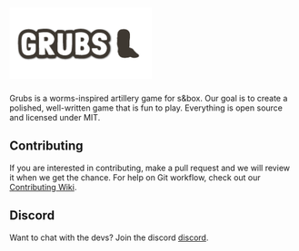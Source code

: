 <h1><img src="images/grubs_logo.png" alt="Grubs logo" height="125"/></h1>

Grubs is a worms-inspired artillery game for s&box.
Our goal is to create a polished, well-written game
that is fun to play. Everything is open source and licensed
under MIT.

## Contributing
If you are interested in contributing, make a pull request
and we will review it when we get the chance. For help on
Git workflow, check out our [Contributing Wiki](https://github.com/apetavern/sbox-grubs/wiki/Contributing).

## Discord
Want to chat with the devs? Join the discord [discord](https://discord.gg/apetavern).
